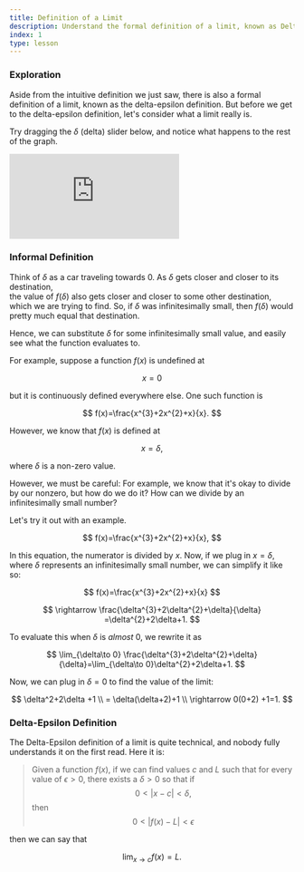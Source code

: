 ```yaml
---
title: Definition of a Limit
description: Understand the formal definition of a limit, known as Delta-Epsilon.
index: 1
type: lesson
---
```

### Exploration

Aside from the intuitive definition we just saw, there is also a formal definition of a limit, known as the delta-epsilon definition. But before we get to the delta-epsilon definition, let's consider what a limit really is.

Try dragging the $\delta$ (delta) slider below, and notice what happens to the rest of the graph.

<iframe src="https://www.desmos.com/calculator/zn8cexcigg?embed" class="graph" frameborder="0"></iframe>


### Informal Definition

Think of $\delta$ as a car traveling towards $0$. As $\delta$ gets closer and closer to its destination,  
the value of $f(\delta)$ also gets closer and closer to some other destination, which we are trying to find.
So, if $\delta$ was infinitesimally small, then $f(\delta)$ would pretty much equal that destination.

Hence, we can substitute $\delta$ for some infinitesimally small value, and easily see what the function evaluates to.

For example, suppose a function $f(x)$ is undefined at

$$ x=0 $$

but it is continuously defined everywhere else. One such function is

$$ f(x)=\frac{x^{3}+2x^{2}+x}{x}. $$

However, we know that $f(x)$ is defined at

$$ x=\delta, $$

where $\delta$ is a  non-zero value.

However, we must be careful: For example, we know that it's okay to divide by our nonzero, but how do we do it?
How can we divide by an infinitesimally small number?

Let's try it out with an example.

$$ f(x)=\frac{x^{3}+2x^{2}+x}{x}, $$

In this equation, the numerator is divided by $x$. Now, if we plug in $x=\delta,$ where $\delta$ represents
an infinitesimally small number, we can simplify it like so:

$$ f(x)=\frac{x^{3}+2x^{2}+x}{x} $$

$$ \rightarrow \frac{\delta^{3}+2\delta^{2}+\delta}{\delta} =\delta^{2}+2\delta+1. $$

To evaluate this when $\delta$ is _almost_ $0$, we rewrite it as

$$ \lim_{\delta\to 0} \frac{\delta^{3}+2\delta^{2}+\delta}{\delta}=\lim_{\delta\to 0}\delta^{2}+2\delta+1. $$

Now, we can plug in $\delta=0$ to find the value of the limit:

$$ \delta^2+2\delta +1 \\
= \delta(\delta+2)+1  \\
\rightarrow 0(0+2) +1=1. $$

### Delta-Epsilon Definition

The Delta-Epsilon definition of a limit is quite technical, and nobody fully understands it on the first read. Here it is:

> Given a function $f(x)$, if we can find values $c$ and $L$ such that for every value of $\epsilon > 0$, there exists a  $\delta >0$ so that if
$$ 0 < |x -c| < \delta, $$
then
$$ 0 < | f(x) - L | < \epsilon $$

then we can say that

$$ \lim_{x \to c } f(x) = L. $$
